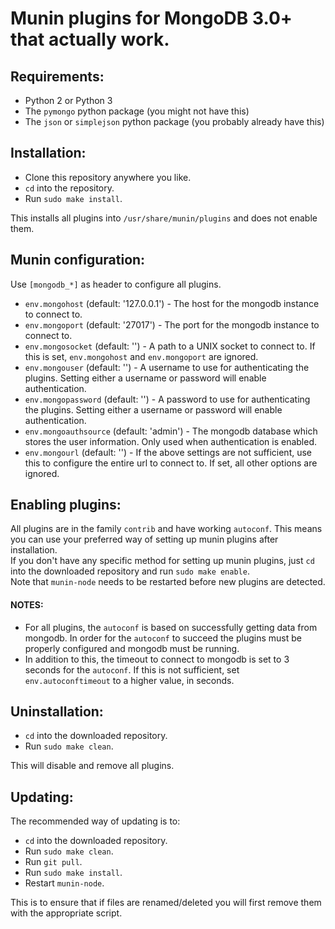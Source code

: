 # Munin plugins for MongoDB 3.0+ that actually work.

## Requirements:
- Python 2 or Python 3
- The `pymongo` python package (you might not have this)
- The `json` or `simplejson` python package (you probably already have this)

## Installation:
- Clone this repository anywhere you like.
- `cd` into the repository.
- Run `sudo make install`.

This installs all plugins into `/usr/share/munin/plugins` and does not enable them.

## Munin configuration:
Use `[mongodb_*]` as header to configure all plugins.
- `env.mongohost` (default: '127.0.0.1') - The host for the mongodb instance to connect to.
- `env.mongoport` (default: '27017') - The port for the mongodb instance to connect to.
- `env.mongosocket` (default: '') - A path to a UNIX socket to connect to. If this is set, `env.mongohost` and `env.mongoport` are ignored.
- `env.mongouser` (default: '') - A username to use for authenticating the plugins. Setting either a username or password will enable authentication.
- `env.mongopassword` (default: '') - A password to use for authenticating the plugins. Setting either a username or password will enable authentication.
- `env.mongoauthsource` (default: 'admin') - The mongodb database which stores the user information. Only used when authentication is enabled.
- `env.mongourl` (default: '') - If the above settings are not sufficient, use this to configure the entire url to connect to. If set, all other options are ignored.

## Enabling plugins:
All plugins are in the family `contrib` and have working `autoconf`. This means you can use your preferred way of setting up munin plugins after installation.  
If you don't have any specific method for setting up munin plugins, just `cd` into the downloaded repository and run `sudo make enable`.  
Note that `munin-node` needs to be restarted before new plugins are detected.

#### NOTES:
- For all plugins, the `autoconf` is based on successfully getting data from mongodb. In order for the `autoconf` to succeed the plugins must be properly configured and mongodb must be running.
- In addition to this, the timeout to connect to mongodb is set to 3 seconds for the `autoconf`. If this is not sufficient, set `env.autoconftimeout` to a higher value, in seconds.

## Uninstallation:
- `cd` into the downloaded repository.
- Run `sudo make clean`.

This will disable and remove all plugins.

## Updating:
The recommended way of updating is to:
- `cd` into the downloaded repository.
- Run `sudo make clean`.
- Run `git pull`.
- Run `sudo make install`.
- Restart `munin-node`.

This is to ensure that if files are renamed/deleted you will first remove them with the appropriate script.
